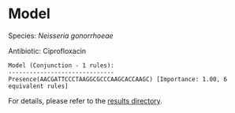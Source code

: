 
# Model

Species: *Neisseria gonorrhoeae*

Antibiotic: Ciprofloxacin

```
Model (Conjunction - 1 rules):
------------------------------
Presence(AACGATTCCCTAAGGCGCCCAAGCACCAAGC) [Importance: 1.00, 6 equivalent rules]

```

For details, please refer to the [results directory](../../../../../results/scm_b/neisseria%20gonorrhoeae/ciprofloxacin/repeat_2/).

